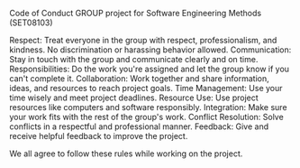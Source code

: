 Code of Conduct
GROUP project for Software Engineering Methods (SET08103)

Respect: Treat everyone in the group with respect, professionalism, and kindness. No discrimination or harassing behavior allowed.
Communication: Stay in touch with the group and communicate clearly and on time.
Responsibilities: Do the work you're assigned and let the group know if you can't complete it.
Collaboration: Work together and share information, ideas, and resources to reach project goals.
Time Management: Use your time wisely and meet project deadlines.
Resource Use: Use project resources like computers and software responsibly.
Integration: Make sure your work fits with the rest of the group's work.
Conflict Resolution: Solve conflicts in a respectful and professional manner.
Feedback: Give and receive helpful feedback to improve the project.

We all agree to follow these rules while working on the project.
